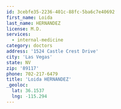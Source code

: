 ```yaml
---
id: 3cebfe35-2236-401c-88fc-5ba6c7e40692
first_name: Loida
last_name: HERNANDEZ
license: M.D.
services:
  - internal-medicine
category: doctors
address: '1524 Castle Crest Drive'
city: 'Las Vegas'
state: NV
zip: '89117'
phone: 702-217-6479
title: 'Loida HERNANDEZ'
_geoloc:
  lat: 36.1537
  lng: -115.294
---
```

